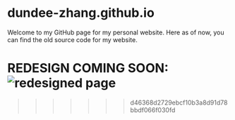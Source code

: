 # dundee-zhang.github.io

Welcome to my GitHub page for my personal website. Here as of now, you can find the old source code for my website.

REDESIGN COMING SOON:
![redesigned page](https://media.discordapp.net/attachments/591976270728790016/878744617200275526/unknown.png?width=1920&height=936)
=======
>>>>>>> d46368d2729ebcf10b3a8d91d78bbdf066f030fd


